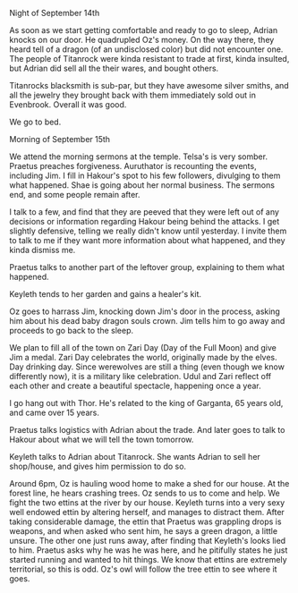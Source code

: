 Night of September 14th

As soon as we start getting comfortable and ready to go to sleep, Adrian knocks on our door. He quadrupled Oz's money. On the way there, they heard tell of a dragon (of an undisclosed color) but did not encounter one. The people of Titanrock were kinda resistant to trade at first, kinda insulted, but Adrian did sell all the their wares, and bought others.

Titanrocks blacksmith is sub-par, but they have awesome silver smiths, and all the jewelry they brought back with them immediately sold out in Evenbrook.  Overall it was good. 

We go to bed.

Morning of September 15th

We attend the morning sermons at the temple. Telsa's is very somber. Praetus preaches forgiveness. Auruthator is recounting the events, including Jim. I fill in Hakour's spot to his few followers, divulging to them what happened. Shae is going about her normal business. The sermons end, and some people remain after.

I talk to a few, and find that they are peeved that they were left out of any decisions or information regarding Hakour being behind the attacks. I get slightly defensive, telling we really didn't know until yesterday. I invite them to talk to me if they want more information about what happened, and they kinda dismiss me.

Praetus talks to another part of the leftover group, explaining to them what happened.

Keyleth tends to her garden and gains a healer's kit.

Oz goes to harrass Jim, knocking down Jim's door in the process, asking him about his dead baby dragon souls crown. Jim tells him to go away and proceeds to go back to the sleep.

We plan to fill all of the town on Zari Day (Day of the Full Moon) and give Jim a medal. Zari Day celebrates the world, originally made by the elves. Day drinking day. Since werewolves are still a thing (even though we know differently now), it is a military like celebration. Udul and Zari reflect off each other and create a beautiful spectacle, happening once a year.

I go hang out with Thor. He's related to the king of Garganta, 65 years old, and came over 15 years. 

Praetus talks logistics with Adrian about the trade. And later goes to talk to Hakour about what we will tell the town tomorrow.

Keyleth talks to Adrian about Titanrock. She wants Adrian to sell her shop/house, and gives him permission to do so.

Around 6pm, Oz is hauling wood home to make a shed for our house. At the forest line, he hears crashing trees. Oz sends to us to come and help. We fight the two ettins at the river by our house. Keyleth turns into a very sexy well endowed ettin by altering herself, and manages to distract them.
After taking considerable damage, the ettin that Praetus was grappling drops is weapons, and when asked who sent him, he says a green dragon, a little unsure. The other one just runs away, after finding that Keyleth's looks lied to him. Praetus asks why he was he was here, and he pitifully states he just started running and wanted to hit things. We know that ettins are extremely territorial, so this is odd. Oz's owl will follow the tree ettin to see where it goes.